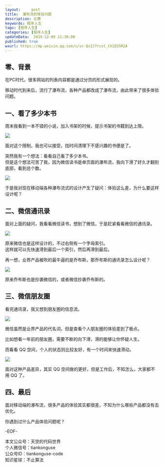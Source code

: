 ```yaml
---   
layout:     post  
title:  瀑布流的体验问题
description: 比赛  
keywords: 程序人生  
tags: [程序人生]    
categories: [程序人生]  
updateData:  2019-12-09 21:30:00  
published: true  
wxurl: https://mp.weixin.qq.com/s/vc-QsIJ7rcst_Ch1EG5R2A  
---  
```



## 零、背景  


在PC时代，很多网站的列表内容都是通过分页的形式展现的。  


移动时代到来后，流行了瀑布流，各种产品都改成了瀑布流，由此带来了很多体验问题。  


## 一、看了多少本书  


周末我看到一本不错的小说，加入书架的时候，提示书架的书籍到达上限。  


![](https://res2019.tiankonguse.com/images/2019/12/09/001.png)  


面对这个限制，我也可以接受，找时间清理下不感兴趣的书便是了。  


突然我有一个想法：看看自己看了多少本书。   
但是这个想法可苦了我，因为微信读书是单页面的瀑布流，我向下滑了好久才翻到底部，看到总个数。  


![](https://res2019.tiankonguse.com/images/2019/12/09/002.png)  


于是我对现在移动端各种瀑布流式的设计产生了疑问：体验这么差，为什么要这样设计呢？  


## 二、微信通讯录  


面对上面的疑问，我看看微信读书，想到了微信，于是赶紧看看微信的通讯录。  


![](https://res2019.tiankonguse.com/images/2019/12/09/003.png)  


原来微信也是这样设计的，不过右侧有一个字母索引。  
这样就可以先快速滑到最后一个索引，然后再滑到最后。  


再一想，业界产品被吹的最牛逼的是乔布斯，那乔布斯的通讯录怎么设计呢？  


![](https://res2019.tiankonguse.com/images/2019/12/09/004.png)  


原来乔布斯也是抄袭微信的，或者微信抄袭乔布斯的。  


## 三、微信朋友圈  


看完通讯录，我又想到朋友圈的信息流。  


![](https://res2019.tiankonguse.com/images/2019/12/09/005.png)  


微信虽然是业界产品的代名词，但是查看个人朋友圈的体验差到了极点。  


比如想看一年前的朋友圈，需要不断的向下滑，滑的能够让你怀疑人生。  


而看看 QQ 空间，个人的状态则比较友好，有一个时间来快速滑动。  


![](https://res2019.tiankonguse.com/images/2019/12/09/006.png)  


面对这种产品差异，其实 QQ 空间做的更好，但是工作后，不知怎么，大家都不用 QQ 了。  


## 四、最后  


面对移动端的瀑布流，很多产品的体验其实都很差，不知为什么哪些产品都没有去优化。  


你遇到过什么产品体验问题呢？  



-EOF-  


本文公众号：天空的代码世界  
个人微信号：tiankonguse  
公众号ID：tiankonguse-code  
知识星球：不止算法  

